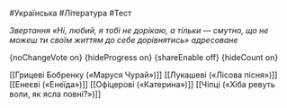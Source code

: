 #Українська #Література #Тест

*Звертання «Ні, любий, я тобі не дорікаю, а тільки — смутно, що не можеш ти своїм життям до себе дорівнятись» адресоване*

{noChangeVote on}
{hideProgress on}
{shareEnable off}
{hideCount on}

[[Грицеві Бобренку («Маруся Чурай»)]]
[[Лукашеві («Лісова пісня»)]]
[[Енеєві («Енеїда»)]]
[[Офіцерові («Катерина»)]]
[[Чіпці («Хіба ревуть воли, як ясла повні?»)]]
